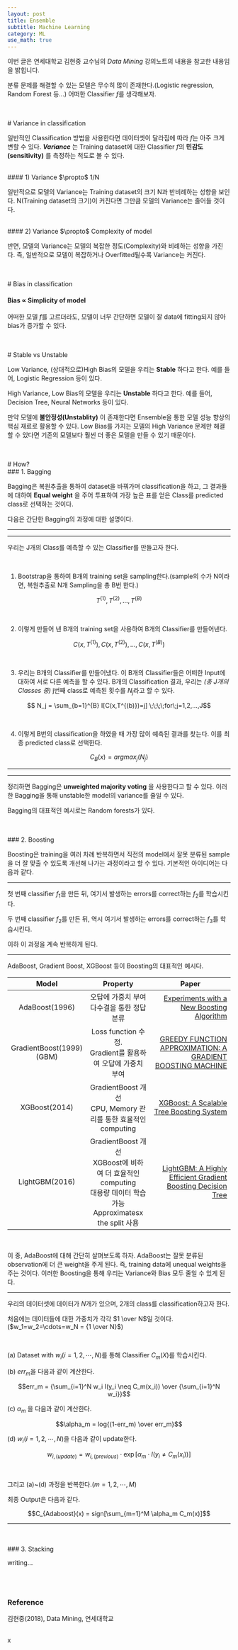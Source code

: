 ```yaml
---
layout: post
title: Ensemble
subtitle: Machine Learning
category: ML
use_math: true
---
```


이번 글은 연세대학교 김현중 교수님의 _Data Mining_ 강의노트의 내용을 참고한 내용임을 밝힙니다.

분류 문제를 해결할 수 있는 모델은 무수히 많이 존재한다.(Logistic regression, Random Forest 등...) 어떠한 Classifier $f$를 생각해보자.


<br>
<br>
# Variance in classification

일반적인 Classification 방법을 사용한다면 데이터셋이 달라짐에 따라 $f$는 아주 크게 변할 수 있다. ___Variance___ 는 Training dataset에 대한 Classifier $f$의 __민감도(sensitivity)__ 를 측정하는 척도로 볼 수 있다.

<br>
#### 1) Variance $\propto$ 1/N

일반적으로 모델의 Variance는 Training dataset의 크기 N과 반비례하는 성향을 보인다. N(Training dataset의 크기)이 커진다면 그만큼 모델의 Variance는 줄어들 것이다.

<br>
#### 2) Variance $\propto$ Complexity of model

반면, 모델의 Variance는 모델의 복잡한 정도(Complexity)와 비례하는 성향을 가진다. 즉, 일반적으로 모델이 복잡하거나 Overfitted될수록 Variance는 커진다.

<br>
<br>
# Bias in classification

#### Bias $\propto$ Simplicity of model

어떠한 모델 $f$를 고르더라도, 모델이 너무 간단하면 모델이 잘 data에 fitting되지 않아 bias가 증가할 수 있다.

<br>
<br>
# Stable vs Unstable

Low Variance, (상대적으로)High Bias의 모델을 우리는 __Stable__ 하다고 한다. 예를 들어, Logistic Regression 등이 있다.

High Variance, Low Bias의 모델을 우리는 __Unstable__ 하다고 한다. 예를 들어, Decision Tree, Neural Networks 등이 있다.

만약 모델에 __불안정성(Unstablity)__ 이 존재한다면 Ensemble을 통한 모델 성능 향상의 핵심 재료로 활용할 수 있다. Low Bias를 가지는 모델의 High Variance 문제만 해결할 수 있다면 기존의 모델보다 훨씬 더 좋은 모델을 만들 수 있기 때문이다.

<br>
<br>
# How?

<br>
### 1. Bagging

Bagging은 복원추출을 통하여 dataset을 바꿔가며 classification을 하고, 그 결과들에 대하여 __Equal weight__ 을 주어 투표하여 가장 높은 표를 얻은 Class를 predicted class로 선택하는 것이다.

다음은 간단한 Bagging의 과정에 대한 설명이다.

---
---
우리는 J개의 Class를 예측할 수 있는 Classifier를 만들고자 한다.

<br>

1. Bootstrap을 통하여 B개의 training set을 sampling한다.(sample의 수가 N이라면, 복원추출로 N개 Sampling을 총 B번 한다.)

$$T^{(1)}, T^{(2)},  ..., T^{(B)}$$

<br>

2. 이렇게 만들어 낸 B개의 training set을 사용하여 B개의 Classifier를 만들어낸다.

$$C(x,T^{(1)}), C(x,T^{(2)}),...,C(x,T^{(B)})$$

<br>

3. 우리는 B개의 Classifier를 만들어냈다. 이 B개의 Classifier들은 어떠한 Input에 대하여 서로 다른 예측을 할 수 있다. B개의 Classification 결과, 우리는 _(총 J개의 Classes 중)_ j번째 class로 예측된 횟수를 $N_j$라고 할 수 있다.

$$ N_j = \sum_{b=1}^{B} I[C(x,T^{(b)})=j] \;\;\;\;for\;j=1,2,...,J$$

<br>

4. 이렇게 B번의 classification을 하였을 때 가장 많이 예측된 결과를 찾는다. 이를 최종 predicted class로 선택한다.

$$C_B(x) = argmax_j {(N_j)}$$

---
---

정리하면 Bagging은 __unweighted majority voting__ 을 사용한다고 할 수 있다. 이러한 Bagging을 통해 unstable한 model의 variance를 줄일 수 있다.

Bagging의 대표적인 예시로는 Random forests가 있다.


<br>
<br>
### 2. Boosting

Boosting은 training을 여러 차례 반복하면서 직전의 model에서 잘못 분류된 sample을 더 잘 맞출 수 있도록 개선해 나가는 과정이라고 할 수 있다. 기본적인 아이디어는 다음과 같다.

---

첫 번째 classifier $f_1$을 만든 뒤, 여기서 발생하는 errors를 correct하는 $f_2$를 학습시킨다.

두 번째 classifier $f_2$를 만든 뒤, 역시 여기서 발생하는 errors를 correct하는 $f_3$를 학습시킨다.

이하 이 과정을 계속 반복하게 된다.

---

AdaBoost, Gradient Boost, XGBoost 등이 Boosting의 대표적인 예시다.

|  <center> Model </center> |  <center> Property </center> |  <center> Paper </center> |  
|:--------|:--------:|--------:|
| <center> AdaBoost(1996) </center> | <center> 오답에 가중치 부여 <br> 다수결을 통한 정답 분류 </center> | [Experiments with a New Boosting Algorithm](https://cseweb.ucsd.edu/~yfreund/papers/boostingexperiments.pdf)|
| <center> GradientBoost(1999) <br>(GBM) </center> | <center> Loss function 수정. <br> Gradient를 활용하여 오답에 가중치 부여 </center> | [GREEDY FUNCTION APPROXIMATION: A GRADIENT BOOSTING MACHINE](https://projecteuclid.org/download/pdf_1/euclid.aos/1013203451)|
| <center> XGBoost(2014) </center> | <center> GradientBoost 개선 <br> CPU, Memory 관리를 통한 효율적인 computing </center> | [XGBoost: A Scalable Tree Boosting System](https://arxiv.org/pdf/1603.02754.pdf)|
| <center> LightGBM(2016) </center> | <center> GradientBoost 개선 <br> XGBoost에 비하여 더 효율적인 computing <br> 대용량 데이터 학습 가능 <br> Approximatesx the split 사용 </center> | [LightGBM: A Highly Efficient Gradient Boosting Decision Tree](https://papers.nips.cc/paper/6907-lightgbm-a-highly-efficient-gradient-boosting-decision-tree.pdf) |

<br>

이 중, AdaBoost에 대해 간단히 살펴보도록 하자. AdaBoost는 잘못 분류된 observation에 더 큰 weight을 주게 된다. 즉, training data에 unequal weights을 주는 것이다. 이러한 Boosting을 통해 우리는 Variance와 Bias 모두 줄일 수 있게 된다.

---

우리의 데이터셋에 데이터가 $N$개가 있으며, 2개의 class를 classification하고자 한다.

처음에는 데이터들에 대한 가중치가 각각 $1 \over N$일 것이다.($w_1=w_2=\cdots=w_N = {1 \over N}$)

<br>

(a) Dataset with $w_i(i=1,2,\cdots,N)$를 통해 Classifier $C_m(X)$를 학습시킨다.

(b) $err_m$을 다음과 같이 계산한다.

$$err_m = {\sum_{i=1}^N w_i I(y_i \neq C_m(x_i))  \over {\sum_{i=1}^N w_i}}$$

(c) $\alpha_m$ 을 다음과 같이 계산한다.

$$\alpha_m = log{(1-err_m) \over err_m}$$

(d) $w_i(i=1,2,\cdots,N)$을 다음과 같이 update한다.

$$w_{i,(update)} = w_{i,(previous)} \cdot \exp[\alpha_m \cdot I(y_i \neq C_m(x_i))] $$

<br>

그리고 (a)~(d) 과정을 반복한다.($m = 1,2, \cdots, M$)

최종 Output은 다음과 같다.

$$C_{Adaboost}(x) = sign[\sum_{m=1}^M \alpha_m C_m(x)]$$

---


<br>
<br>
### 3. Stacking

writing...

<br>
<br>

### Reference
김현중(2018), Data Mining, 연세대학교

<br>
<x>
x
